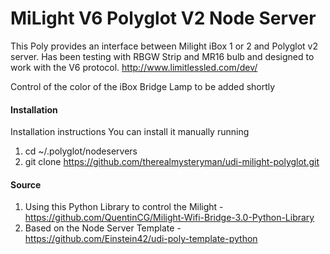 # MiLight V6 Polyglot V2 Node Server

This Poly provides an interface between Milight iBox 1 or 2 and Polyglot v2 server. Has been testing with RBGW Strip and MR16 bulb and  designed to work with the V6 protocol. http://www.limitlessled.com/dev/

Control of the color of the iBox Bridge Lamp to be added shortly

#### Installation

Installation instructions
You can install it manually running

1. cd ~/.polyglot/nodeservers
2. git clone https://github.com/therealmysteryman/udi-milight-polyglot.git

#### Source

1. Using this Python Library to control the Milight - https://github.com/QuentinCG/Milight-Wifi-Bridge-3.0-Python-Library
2. Based on the Node Server Template - https://github.com/Einstein42/udi-poly-template-python
